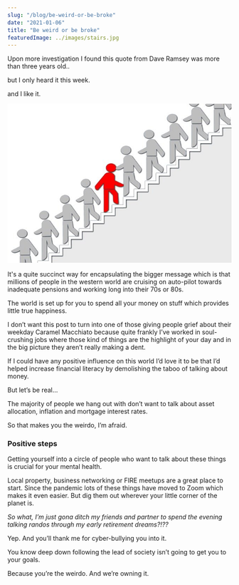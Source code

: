 ```yaml
---
slug: "/blog/be-weird-or-be-broke"
date: "2021-01-06"
title: "Be weird or be broke"
featuredImage: ../images/stairs.jpg
---
```


Upon more investigation I found this quote from Dave Ramsey was more than three years old..

but I only heard it this week.

and I like it.

![Person walking upstairs when everyone else is going down](../images/stairs.jpg)

It's a quite succinct way for encapsulating the bigger message which is that millions of people in the western world are cruising on auto-pilot towards inadequate pensions and working long into their 70s or 80s.

The world is set up for you to spend all your money on stuff which provides little true happiness.

I don’t want this post to turn into one of those giving people grief about their weekday Caramel Macchiato because quite frankly I’ve worked in soul-crushing jobs where those kind of things are the highlight of your day and in the big picture they aren’t really making a dent.

If I could have any positive influence on this world I’d love it to be that I’d helped increase financial literacy by demolishing the taboo of talking about money.

But let’s be real...

The majority of people we hang out with don’t want to talk about asset allocation, inflation and mortgage interest rates.

So that makes you the weirdo, I’m afraid.

### Positive steps

Getting yourself into a circle of people who want to talk about these things is crucial for your mental health.

Local property, business networking or FIRE meetups are a great place to start. Since the pandemic lots of these things have moved to Zoom which makes it even easier. But dig them out wherever your little corner of the planet is.

_So what, I’m just gona ditch my friends and partner to spend the evening talking randos through my early retirement dreams?!??_

Yep. And you’ll thank me for cyber-bullying you into it.

You know deep down following the lead of society isn’t going to get you to your goals.

Because you’re the weirdo. And we’re owning it.
